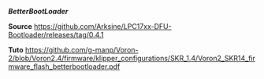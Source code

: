 ***BetterBootLoader***

**Source**
https://github.com/Arksine/LPC17xx-DFU-Bootloader/releases/tag/0.4.1

**Tuto**
https://github.com/g-manp/Voron-2/blob/Voron2.4/firmware/klipper_configurations/SKR_1.4/Voron2_SKR14_firmware_flash_betterbootloader.pdf


